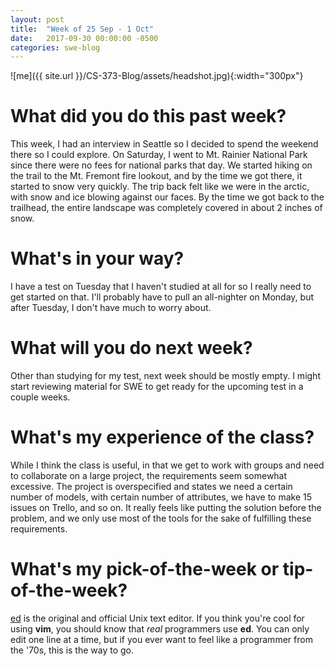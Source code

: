 ```yaml
---
layout: post
title:  "Week of 25 Sep - 1 Oct"
date:   2017-09-30 00:00:00 -0500
categories: swe-blog
---
```

![me]({{ site.url }}/CS-373-Blog/assets/headshot.jpg){:width="300px"}

# What did you do this past week?
This week, I had an interview in Seattle so I decided to spend the weekend there so I could explore. On Saturday, I went to Mt. Rainier National Park since there were no fees for national parks that day. We started hiking on the trail to the Mt. Fremont fire lookout, and by the time we got there, it started to snow very quickly. The trip back felt like we were in the arctic, with snow and ice blowing against our faces. By the time we got back to the trailhead, the entire landscape was completely covered in about 2 inches of snow.

# What's in your way?
I have a test on Tuesday that I haven't studied at all for so I really need to get started on that. I'll probably have to pull an all-nighter on Monday, but after Tuesday, I don't have much to worry about.

# What will you do next week?
Other than studying for my test, next week should be mostly empty. I might start reviewing material for SWE to get ready for the upcoming test in a couple weeks.

# What's my experience of the class?
While I think the class is useful, in that we get to work with groups and need to collaborate on a large project, the requirements seem somewhat excessive. The project is overspecified and states we need a certain number of models, with certain number of attributes, we have to make 15 issues on Trello, and so on. It really feels like putting the solution before the problem, and we only use most of the tools for the sake of fulfilling these requirements.

# What's my pick-of-the-week or tip-of-the-week?
[ed](https://en.wikipedia.org/wiki/Ed_(text_editor)) is the original and official Unix text editor. If you think you're cool for using **vim**, you should know that *real* programmers use **ed**. You can only edit one line at a time, but if you ever want to feel like a programmer from the '70s, this is the way to go.